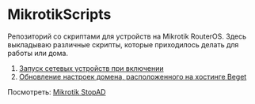 # MikrotikScripts
Репозиторий со скриптами для устройств на Mikrotik RouterOS. Здесь выкладываю различные скрипты, которые приходилось делать для работы или дома. 

1. [Запуск сетевых устройств при включении](WakeOnLan.md)
1. [Обновление настроек домена, расположенного на хостинге Beget](BegetDomainDnsChange.md)

Посмотреть: 
[Mikrotik StopAD](https://github.com/tarampampam/mikrotik-hosts-parser)

